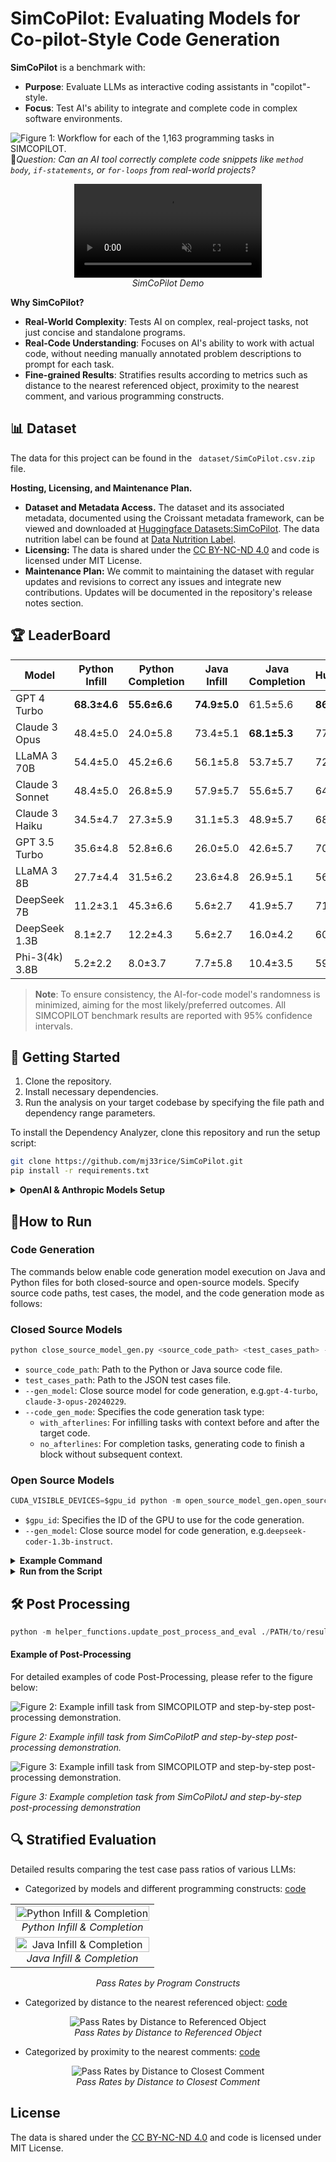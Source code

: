 # SimCoPilot: Evaluating Models for Co-pilot-Style Code Generation
**SimCoPilot** is a benchmark with:
- **Purpose**: Evaluate LLMs as interactive coding assistants in "copilot"-style.
- **Focus**: Test AI's ability to integrate and complete code in complex software environments.

![Figure 1: Workflow for each of the 1,163 programming tasks in SIMCOPILOT.](figures/Workflow.png)
🤔*Question: Can an AI tool correctly complete code snippets like `method body`, `if-statements`, or `for-loops` from real-world projects?*


<p align="center">
  <video src="./figures/272e2c10-0f42-48e4-bd7f-e3796927678e.mp4" controls autoplay loop muted>
    Your browser does not support the video tag.
  </video><br>
  <em>SimCoPilot Demo</em>
</p>

<!-- <p align="center">
  <video controls autoplay loop muted>
    <source src="./figures/SimCoPilot_Recording_original.mp4" type="video/mp4">
    <source src="./figures/SimCoPilot_Recording_original_web.mp4" type="video/webm">
    Your browser does not support the video tag.
  </video><br>
  <em>SimCoPilot Demo</em>
</p> -->

**Why SimCoPilot?**
- **Real-World Complexity**: Tests AI on complex, real-project tasks, not just concise and standalone programs.
- **Real-Code Understanding**: Focuses on AI's ability to work with actual code, without needing manually annotated problem descriptions to prompt for each task.
- **Fine-grained Results**: Stratifies results according to metrics such as distance to the nearest referenced object, proximity to the nearest comment, and various programming constructs.

## 📊 Dataset


The data for this project can be found in the ` dataset/SimCoPilot.csv.zip` file. 

**Hosting, Licensing, and Maintenance Plan.**
- **Dataset and Metadata Access.** The dataset and its associated metadata, documented using the Croissant metadata framework, can be viewed and downloaded at [Huggingface Datasets:SimCoPilot](https://huggingface.co/datasets/mj33/SimCoPilot).
The data nutrition label can be found at [Data Nutrition Label](https://github.com/mj33rice/SimCoPilot/tree/main/dataset#data-nutrition-label).
- **Licensing:** The data is shared under the [CC BY-NC-ND 4.0](https://creativecommons.org/licenses/by-nc-nd/4.0/) and code is licensed under MIT License.
- **Maintenance Plan:** We commit to maintaining the dataset with regular updates and revisions to correct any issues and integrate new contributions. Updates will be documented in the repository's release notes section.
## 🏆 LeaderBoard


| Model            | Python Infill | Python Completion | Java Infill | Java Completion | HumEval | MBPP |
|------------------|---------------|-------------------|-------------|-----------------|---------|------|
| GPT 4 Turbo      | **68.3±4.6**  | **55.6±6.6**      | **74.9±5.0**| 61.5±5.6        | **86.6**| **73.3**|
| Claude 3 Opus    | 48.4±5.0      | 24.0±5.8          | 73.4±5.1    | **68.1±5.3**    | 77.4    | **73.3**|
| LLaMA 3 70B      | 54.4±5.0      | 45.2±6.6          | 56.1±5.8    | 53.7±5.7        | 72.0    | 69.0 |
| Claude 3 Sonnet  | 48.4±5.0      | 26.8±5.9          | 57.9±5.7    | 55.6±5.7        | 64.0    | 69.3 |
| Claude 3 Haiku   | 34.5±4.7      | 27.3±5.9          | 31.1±5.3    | 48.9±5.7        | 68.9    | 68.8 |
| GPT 3.5 Turbo    | 35.6±4.8      | 52.8±6.6          | 26.0±5.0    | 42.6±5.7        | 70.7    | 69.7 |
| LLaMA 3 8B       | 27.7±4.4      | 31.5±6.2          | 23.6±4.8    | 26.9±5.1        | 56.7    | 59.3 |
| DeepSeek 7B      | 11.2±3.1      | 45.3±6.6          | 5.6±2.7     | 41.9±5.7        | 71.3    | 62.2 |
| DeepSeek 1.3B    | 8.1±2.7       | 12.2±4.3          | 5.6±2.7     | 16.0±4.2        | 60.4    | 54.8 |
| Phi-3(4k) 3.8B   | 5.2±2.2       | 8.0±3.7           | 7.7±5.8     | 10.4±3.5        | 59.1    | 54.2 |

<!-- When controllable and applicable, the randomness of the AI-for-code model is "turned off" so that the most likely/preferred answer is produced.
All results in the SIMCOPILOT benchmark are presented with 95% confidence intervals. -->
> **Note**: To ensure consistency, the AI-for-code model's randomness is minimized, aiming for the most likely/preferred outcomes. All SIMCOPILOT benchmark results are reported with 95% confidence intervals.
## 🚀 Getting Started

1. Clone the repository.
2. Install necessary dependencies.
3. Run the analysis on your target codebase by specifying the file path and dependency range parameters.

To install the Dependency Analyzer, clone this repository and run the setup script:

```bash
git clone https://github.com/mj33rice/SimCoPilot.git
pip install -r requirements.txt
```

<details>
<summary><b>OpenAI & Anthropic Models Setup</b></summary>
1. Install the necessary Python packages:

```bash
pip install anthropic
```
2. Open your terminal and type the following command:
```bash
nano ~/.bash_profile 
```
If you’re using a newer version of macOS, you might need to use `~/.zshrc` instead:
(or nano ~/.zshrc if you’re using a newer version of macOS)
```bash
nano ~/.zshrc
```
3. Add the following line to the file, replacing `your-api-key-here` with your actual API key:
```bash
 export ANTHROPIC_API_KEY='your-api-key-here' 
```
 If you're using OpenAI, use this line instead:
```bash
 export OPENAI_API_KEY='your-api-key-here'
```
4. Save the file and exit the editor (press `Ctrl+O`, then `Enter`, then `Ctrl+X`)
5. Load the updated profile by running: 

```bash
source ~/.bash_profile (or source ~/.zshrc)
```
</details> 


## 🏃How to Run

### Code Generation 

The commands below enable code generation model execution on Java and Python files for both closed-source and open-source models. Specify source code paths, test cases, the model, and the code generation mode as follows:

### Closed Source Models
```python
python close_source_model_gen.py <source_code_path> <test_cases_path> --gen_model <model_name> --code_gen_mode <mode>
```

- `source_code_path`: Path to the Python or Java source code file. 
- `test_cases_path`: Path to the JSON test cases file.
- `--gen_model`: Close source model for code generation, e.g.`gpt-4-turbo`, `claude-3-opus-20240229`.
- `--code_gen_mode`: Specifies the code generation task type:
    - `with_afterlines`: For infilling tasks with context before and after the target code.
    - `no_afterlines`: For completion tasks, generating code to finish a block without subsequent context.
### Open Source Models
```python
CUDA_VISIBLE_DEVICES=$gpu_id python -m open_source_model_gen.open_source_code_gen <source_code_path> <test_cases_path> --gen_model <model_name> --code_gen_mode <mode>
```
- `$gpu_id`: Specifies the ID of the GPU to use for the code generation.
- `--gen_model`: Close source model for code generation, e.g.`deepseek-coder-1.3b-instruct`.

<details>
<summary><b>Example Command</b></summary>

Code generation script with specific parameters, you can use the following command:
This command specifies the use of the `gpt-4-turbo`models for code generation with the mode set to `with_afterlines` indicating that the generation should consider both the preceding and following context.
```python
#Close Source Models
python close_source_model_gen.py \
./example_code/Python/simplex_method/simplex_method.py \
./example_code/Python/simplex_method/simplex_method.json \
--read_dependency_results --update_def_line \
--gen_model gpt-4-turbo \
--code_gen_mode with_afterlines
```
This command specifies the use of the `deepseek-coder-1.3b-instruct` models for code generation with the mode set to `no_afterlines`, indicating that the generation should only consider both the preceding context.
```python
#Open Source Models
CUDA_VISIBLE_DEVICES=0 python -m open_source_model_gen.open_source_code_gen \
./example_code/Java/COMP215/A0/Test/FactorizationTester.java \
./example_code/Java/COMP215/A0/Test/FactorizationTester.json \
--read_dependency_results --update_def_line \
--gen_model deepseek-coder-1.3b-instruct \
--code_gen_mode no_afterlines
```
</details>

<details>
<summary><b>Run from the Script</b></summary>

```bash
#For Python tasks
chmod +x run_python_paral.sh
./run_python_paral.sh

#For Java tasks
chmod +x run_java_paral.sh
./run_java_paral.sh
```
</details>

## 🛠 Post Processing 
```python
python -m helper_functions.update_post_process_and_eval ./PATH/to/result_folder
```

#### Example of Post-Processing

For detailed examples of code Post-Processing, please refer to the figure below:

![Figure 2: Example infill task from SIMCOPILOTP and step-by-step post-processing demonstration.](figures/Python_infill_post_processing_example.png)

*Figure 2: Example infill task from SimCoPilotP and step-by-step post-processing demonstration.*

![Figure 3: Example infill task from SIMCOPILOTP and step-by-step post-processing demonstration.](figures/Java_infill_post_processing_example.png)

*Figure 3: Example completion task from SimCoPilotJ and step-by-step post-processing demonstration*

## 🔍 Stratified Evaluation
Detailed results comparing the test case pass ratios of various LLMs:  
- Categorized by models and different programming constructs: [code](helper_functions/code_gen_result_display.ipynb)


<table>
  <tr>
    <td align="center" colspan="2">
      <img src="./figures/Python_Construct.png" alt="Python Infill & Completion" style="width: 100%; height: auto;"/><br>
      <em>Python Infill & Completion</em>
    </td>
  </tr>
  <tr>
    <td align="center" colspan="2">
      <img src="./figures/Java_Construct.png" alt="Java Infill & Completion" style="width: 100%; height: auto;"/><br>
      <em>Java Infill & Completion</em>
    </td>
  </tr>
</table>

<p align="center">
  <em>Pass Rates by Program Constructs</em>
</p>

- Categorized by distance to the nearest referenced object: [code](helper_functions/horizon_dist.ipynb)

<p align="center">
    <img src="./figures/group_by_ref_dist.png" alt="Pass Rates by Distance to Referenced Object"/><br>
    <em>Pass Rates by Distance to Referenced Object</em>
</p>

- Categorized by proximity to the nearest comments: [code](helper_functions/get_comment_dist.ipynb)

<p align="center">
  <img src="./figures/Comment_Dist_v2.png" alt="Pass Rates by Distance to Closest Comment"/><br>
  <em>Pass Rates by Distance to Closest Comment</em>
</p>

## License

The data is shared under the [CC BY-NC-ND 4.0](https://creativecommons.org/licenses/by-nc-nd/4.0/) and code is licensed under MIT License.
